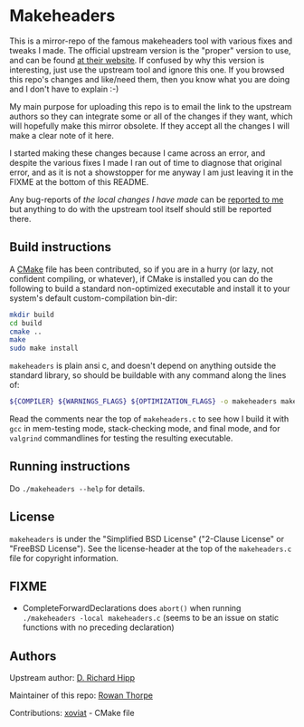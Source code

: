 Makeheaders
===========

This is a mirror-repo of the famous makeheaders tool with various fixes
and tweaks I made. The official upstream version is the "proper"
version to use, and can be found
[at their website](http://www.hwaci.com/sw/mkhdr/). If confused by why
this version is interesting, just use the upstream tool and ignore this
one. If you browsed this repo's changes and like/need them, then you
know what you are doing and I don't have to explain :-)

My main purpose for uploading this repo is to email the link to the
upstream authors so they can integrate some or all of the changes if they
want, which will hopefully make this mirror obsolete. If they accept all
the changes I will make a clear note of it here.

I started making these changes because I came across an error, and
despite the various fixes I made I ran out of time to diagnose that
original error, and as it is not a showstopper for me anyway I am just
leaving it in the FIXME at the bottom of this README.

Any bug-reports of *the local changes I have made* can be
[reported to me](mailto:rowan@rowanthorpe.com) but anything to do with
the upstream tool itself should still be reported there.

Build instructions
------------------

A [CMake](https://cmake.org) file has been contributed, so if you are in a hurry (or lazy, not
confident compiling, or whatever), if CMake is installed you can do the following to build a
standard non-optimized executable and install it to your system's default custom-compilation
bin-dir:

```sh
mkdir build
cd build
cmake ..
make
sudo make install
```

`makeheaders` is plain ansi c, and doesn't depend on anything outside the standard library, so
should be buildable with any command along the lines of:

```sh
${COMPILER} ${WARNINGS_FLAGS} ${OPTIMIZATION_FLAGS} -o makeheaders makeheaders.c
```

Read the comments near the top of `makeheaders.c` to see how I build it with `gcc` in
mem-testing mode, stack-checking mode, and final mode, and for `valgrind` commandlines for
testing the resulting executable.

Running instructions
--------------------

Do `./makeheaders --help` for details.

License
-------

`makeheaders` is under the "Simplified BSD License" ("2-Clause License" or "FreeBSD License").
See the license-header at the top of the `makeheaders.c` file for copyright information.

FIXME
-----

* CompleteForwardDeclarations does `abort()` when running `./makeheaders -local makeheaders.c`
  (seems to be an issue on static functions with no preceding declaration)

Authors
-------

Upstream author:
 [D. Richard Hipp](http://www.hwaci.com/drh/index.html)

Maintainer of this repo:
 [Rowan Thorpe](https://github.com/rowanthorpe)

Contributions:
 [xoviat](https://github.com/xoviat) - CMake file
